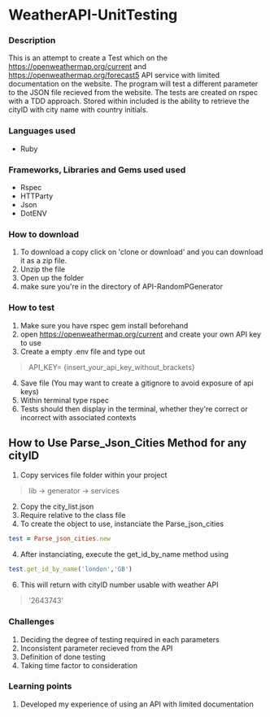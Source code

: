 # WeatherAPI-UnitTesting
### Description

This is an attempt to create a Test which on the https://openweathermap.org/current and https://openweathermap.org/forecast5 API service with limited documentation on the website. The program will test a different parameter to the JSON file recieved from the website. The tests are created on rspec with a TDD approach. Stored within included is the ability to retrieve the cityID with city name with country initials. 
### Languages used
* Ruby 

### Frameworks, Libraries and Gems used used
* Rspec
* HTTParty
* Json
* DotENV

### How to download
1. To download a copy click on 'clone or download' and you can download it as a zip file.
2. Unzip the file
3. Open up the folder
4. make sure you're in the directory of API-RandomPGenerator

### How to test
1. Make sure you have rspec gem install beforehand 
2. open https://openweathermap.org/current and create your own API key to use
3. Create a empty .env file and type out
> API_KEY= {insert_your_api_key_without_brackets}
4. Save file (You may want to create a gitignore to avoid exposure of api keys)
2. Within terminal type rspec 
3. Tests should then display in the terminal, whether they're correct or incorrect with associated contexts

## How to Use Parse_Json_Cities Method for any cityID
1. Copy services file folder within your project
> lib -> generator -> services
2. Copy the city_list.json
3. Require relative to the class file 
3. To create the object to use, instanciate the Parse_json_cities
```ruby
test = Parse_json_cities.new
```
4. After instanciating, execute the get_id_by_name method using 

```ruby
test.get_id_by_name('london','GB')
```

6. This will return with cityID number usable with weather API
>'2643743'

### Challenges 
1. Deciding the degree of testing required in each parameters
2. Inconsistent parameter recieved from the API
3. Definition of done testing
4. Taking time factor to consideration


### Learning points
1. Developed my experience of using an API with limited documentation 